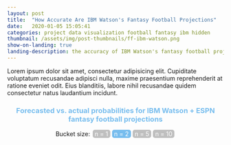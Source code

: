 ```yaml
---
layout: post
title:  "How Accurate Are IBM Watson's Fantasy Football Projections"
date:   2020-01-05 15:05:41
categories: project data visualization football fantasy ibm hidden
thumbnail: /assets/img/post-thumbnails/ff-ibm-watson.png
show-on-landing: true
landing-description: the accuracy of IBM Watson's fantasy football projections
---
```


Lorem ipsum dolor sit amet, consectetur adipisicing elit. Cupiditate voluptatum recusandae adipisci nulla, maxime praesentium reprehenderit at ratione eveniet odit. Eius blanditiis, labore nihil recusandae quidem consectetur natus laudantium incidunt.

<div id="d3-ff-ibm-container">
    <div id="d3-ff-ibm-title">
        <h3>Forecasted vs. actual probabilities for IBM Watson + ESPN fantasy football projections</h3>
        <p>Bucket size: <span class="bucket-button">n = 1</span><span class="bucket-button selected">n = 2</span><span class="bucket-button">n = 5</span><span class="bucket-button">n = 10</span></p>
    </div>
    <svg id="d3-ff-ibm">
    </svg>
</div>

<style>
#d3-ff-ibm-container {
    width: 100%;
}

#d3-ff-ibm {
    width: 100%;
    height: 400px;
}

#d3-ff-ibm-title h3 {
    text-align: center;
    color: #77bdee;
}

#d3-ff-ibm-title p {
    margin: 5px 0 0 0;
    text-align: center;
    font-size: 14px;
}

.bucket-button {
    padding: 1px 5px;
    margin: 0 2px;
    background-color: #bfbfbf;
    border-radius: 5px;
    color: white;
    cursor: pointer;
}

.bucket-button.selected {
    background-color: #77bdee;
}

text.axis-label {
    text-anchor: middle;
    font-size: 13px;
    font-weight: bold;
}

text#guideline-label {
    fill: #bfbfbf;
}

line#guideline {
    stroke: #bfbfbf;
    stroke-dasharray: 3 3;
}

circle.bucket {
    fill: #77bdee;
    stroke: black;
}

span.tooltip-highlight {
    font-weight: bold;
}

</style>

<script>

/*********************/
/*** INIT VARIABLE ***/
/*********************/

let ffibm_svg = d3.select("#d3-ff-ibm");

let margin = {top: 10, right: 15, bottom: 35, left: 45},
    width  = $("#d3-ff-ibm").width() - margin.left - margin.right,
    height = $("#d3-ff-ibm").height() - margin.top - margin.bottom,
    is_mobile = (width >= 470 ? false : true);

// set domains: x = projected probability, y = actual probability
let x = d3.scaleLinear().domain([0, 1]).range([0, width]),
    y = d3.scaleLinear().domain([0, 1]).range([height, 0]),
    r = d3.scaleLinear().range([2, 15]);

// create empty list to store data
let data = [ ];

let bucket_sizes = [1, 2, 5, 10],
    bucket_size = 2;

/********************************/
/*** DECLARE HELPER FUNCTIONS ***/
/********************************/

function render_axes() {
    ffibm_svg.append("g")
        .attr("id", "x-axis")
        .attr("transform", `translate(${margin.left}, ${margin.top + height})`)
        .call(d3.axisBottom(x).ticks(5).tickFormat(d3.format(".0%")));

    ffibm_svg.append("g")
        .attr("id", "y-axis")
        .attr("transform", `translate(${margin.left}, ${margin.top})`)
        .call(d3.axisLeft(y).ticks(5).tickFormat(d3.format(".0%")));

    ffibm_svg.append('text')
        .classed("axis-label", true)
        .attr("id", "x-axis-label")
        .attr("transform", `translate(${margin.left + x(0.5)}, ${margin.top + height + margin.bottom - 5})`)
        .text("Forecasted chance of occurring");

    ffibm_svg.append('text')
        .classed("axis-label", true)
        .attr("id", "y-axis-label")
        .attr("transform", `translate(${margin.left - 35}, ${margin.top + y(0.5)}), rotate(270)`)
        .text("Actual chance of occurring");
}

function render_guideline() {
    ffibm_svg.append("line")
        .attr("id", "guideline")
        .attr("x1", margin.left + x(0))
        .attr("x2", margin.left + x(1))
        .attr("y1", margin.top + y(0))
        .attr("y2", margin.top + y(1));

    ffibm_svg.append("text")
        .classed("axis-label", true)
        .attr("id", "guideline-label")
        .attr("transform", `translate(${margin.left + x(0.8)}, ${margin.top + y(0.8) - 7}), rotate(${Math.atan(height / width) * -180 / Math.PI})`)
        .text("Perfectly calibrated projections");
}

function render_points(bucket_size, animate) {

    // limit data and set radius scale based on data extent
    let data_lim = data.filter((d) => d.bucket_size === bucket_size);
    r.domain(d3.extent(data_lim, (d) => d.n));

    // create circles
    let cs = ffibm_svg.selectAll("circle")
        .data(data_lim).enter()
        .append("circle")
        .classed("bucket", true)
        .attr("id", (d) => "bucket" + d.bucket_size + "-" + Math.round(d.pct * 100))
        .attr("cx", (d) => margin.left + x(d.pct))
        .attr("cy", (d) => margin.top + y(d.accuracy))
        .attr("r", 0);

    // animate (if desired)
    if (animate) cs.transition().duration(200).attr("r", (d) => r(d.n));
    else cs.attr("r", (d) => r(d.n));

    // add tooltips for circles
    new jBox("Tooltip", {
        attach: "circle.bucket",
        content: "...",
        onOpen: function() {
            let d = d3.select(this.source[0]).data()[0];

            this.setContent(`<p>IBM Watson + ESPN made <span class='tooltip-highlight'>${d.n}</span> projections with a probability ${bucket_size === 1 ? "of" : "between"} <span class='tooltip-highlight'>${bucket_range(d.pct * 100, bucket_size)}</span>. They actually occurred <span class='tooltip-highlight'>${Math.round(d.accuracy * 100)}%</span> of the time.</p>`);
        }
    });
}

function bucket_range(pct, bucket_size) {
    let lower = Math.max(0, Math.round((Math.round(pct / bucket_size) - 0.49) * bucket_size)),
        upper = Math.min(100, Math.round((Math.round(pct / bucket_size) + 0.49) * bucket_size));

    return lower + (bucket_size === 1 ? "" : " - " + upper) + "%";
}

function resize() {

    // delete existing elements
    ffibm_svg.selectAll("#x-axis, #y-axis, text.axis-label, line#guideline, circle.bucket").remove();

    // update width properties and scales
    width = $("#d3-ff-ibm").width() - margin.left - margin.right;
    x.range([0, width]);

    // rerender
    render_axes();
    render_guideline();
    render_points(bucket_size, false);
}

/*********************************/
/*** PARSE DATA AND INIT PLOTS ***/
/*********************************/

d3.csv("/assets/data/ff-ibm-watson-projections.csv", (d) => {
    d.pct = +d.pct;
    d.n = +d.n;
    d.n_correct = +d.n_correct;
    d.bucket_size = +d.bucket_size;
    d.accuracy = +d.accuracy;
    return d;
}, (e, d) => {
    if (e) throw e;

    // store data for later
    for (let i = 0; i < d.length; i++) data.push(d[i]);

    // draw axis, guideline, and initial points
    render_axes();
    render_guideline();
    render_points(bucket_size, true);
});

/*********************************/
/*** PAGE AND BUTTON LISTENERS ***/
/*********************************/

$(window).resize(resize);

$('.bucket-button').click(function() {

    // properly highlight button
    $('.bucket-button').removeClass('selected');
    $(this).addClass('selected');
    
    // update bucket size
    bucket_size = bucket_sizes[$(this).index()];

    // remove points and redraw with right bucket size
    ffibm_svg.selectAll("circle.bucket").remove();
    render_points(bucket_size, true);
})

</script>


